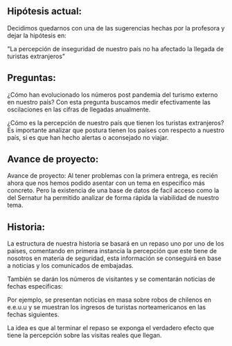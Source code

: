 ## Hipótesis actual:
Decidimos quedarnos con una de las sugerencias hechas por la profesora y dejar la hipótesis en:

"La percepción de inseguridad de nuestro país no ha afectado la llegada de turistas extranjeros"

## Preguntas:

¿Cómo han evolucionado los números post pandemia del turismo externo en nuestro país?
 Con esta pregunta buscamos medir efectivamente las oscilaciones en las cifras de llegadas anualmente. 

¿Cómo es la percepción de nuestro país que tienen los turistas extranjeros?  Es importante analizar que postura tienen los países con respecto a nuestro país, si es que han hecho alertas o aconsejado no viajar.

## Avance de proyecto:

Avance de proyecto: Al tener problemas con la primera entrega, es recién ahora que nos hemos podido asentar con un tema en especifico más concreto. Pero la existencia de una base de datos de facil acceso como la del Sernatur ha permitido analizar de forma rápida la viabilidad de nuestro tema.


## Historia:

La estructura de nuestra historia se basará en un repaso uno por uno de los paises, comentando en primera instancia la percepción que este tiene de nosotros en materia de seguridad, esta información se conseguirá en base a noticias y los comunicados de embajadas.

También se darán los números de visitantes y se comentarán noticias de fechas especificas: 

Por ejemplo, se presentan noticias en masa sobre robos de chilenos en e.e.u.u y se muestran los ingresos de turistas norteamericanos en las fechas siguientes. 

La idea es que al terminar el repaso se exponga el verdadero efecto que tiene la percepción sobre las visitas reales que llegan.
